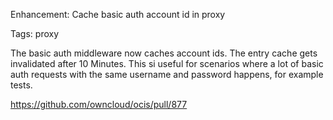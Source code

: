 Enhancement: Cache basic auth account id in proxy

Tags: proxy

The basic auth middleware now caches account ids. The entry cache gets invalidated after 10 Minutes.
This si useful for scenarios where a lot of basic auth requests with the same username and password happens, for example tests. 

https://github.com/owncloud/ocis/pull/877
